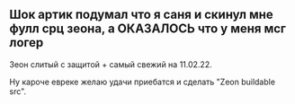 Шок артик подумал что я саня и скинул мне фулл срц зеона, а ОКАЗАЛОСЬ что у меня мсг логер
--
Зеон слитый с защитой + самый свежий на 11.02.22.


Ну кароче евреке желаю удачи приебатся и сделать "Zeon buildable src".
